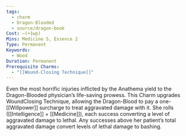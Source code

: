 ```yaml
---
tags:
  - charm
  - Dragon-Blooded
  - source/dragon-book
Cost: —(+1wp)
Mins: Medicine 5, Essence 2
Type: Permanent
Keywords:
  - Wood
Duration: Permanent
Prerequisite Charms:
  - "[[Wound-Closing Technique]]"
---
```

Even the most horrific injuries inflicted by the Anathema yield to the Dragon-Blooded physician’s life-saving prowess. This Charm upgrades WoundClosing Technique, allowing the Dragon-Blood to pay a one-[[Willpower]] surcharge to treat aggravated damage with it. She rolls ([[Intelligence]] + [[Medicine]]), each success converting a level of aggravated damage to lethal. Any successes above her patient’s total aggravated damage convert levels of lethal damage to bashing.